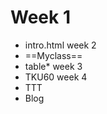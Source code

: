 # Week 1
* intro.html
week 2
* ==Myclass==
* table*
week 3
* TKU60
week 4
* TTT
* Blog
<!--stackedit_data:
eyJoaXN0b3J5IjpbMzQ3MzI2MThdfQ==
-->